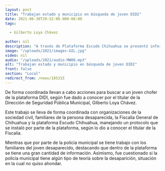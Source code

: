 ```yaml
---
layout: post
title: "Trabajan estado y municipio en búsqueda de joven DIDI"
date: 2021-06-30T20:52:00.000-06:00
tags:
  
  - Gilberto Loya Chávez
  
author: nil
description: "A través de Plataforma Escudo Chihuahua se presentó información."
image: "/uploads/2021/images-GIL.jpg"
video: nil
audio: "/uploads/2021/audio-MW06.mp3"
alt: "Trabajan estado y municipio en búsqueda de joven DIDI"
front: false
section: "Local"
redirect_from: /news/185315
---
```


De forma coordinada llevan a cabo acciones para buscar a un joven chofer de la plataforma DIDI, según fue dado a conocer por el titular de la Dirección de Seguridad Pública Municipal, Gilberto Loya Chávez.

Este trabajo se lleva de forma coordinada con organizaciones de la sociedad civil, familiares de la persona desaparecida, la Fiscalía General de Chihuahua y la plataforma Escudo Chihuahua, manejando un protocolo que se instaló por parte de la plataforma, según lo dio a conocer el titular de la Fiscalía. 

Mientras que por parte de la policía municipal se tiene trabajo con los familiares del joven desaparecido, destacando que dentro de la plataforma se tiene una gran cantidad de información. Asimismo, fue cuestionado si la policía municipal tiene algún tipo de teoría sobre la desaparición, situación en la cual no quiso ahondar.
